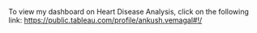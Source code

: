 To view my dashboard on Heart Disease Analysis, click on the following link: 
https://public.tableau.com/profile/ankush.vemagal#!/
